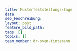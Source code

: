 ```yaml
---
title: Musterfeststellungsklage
date:
seo_beschreibung:
layout: post
feature_bild_path:
tags: []
topics: []
team_member: dr-sven-tintemann
---
```

